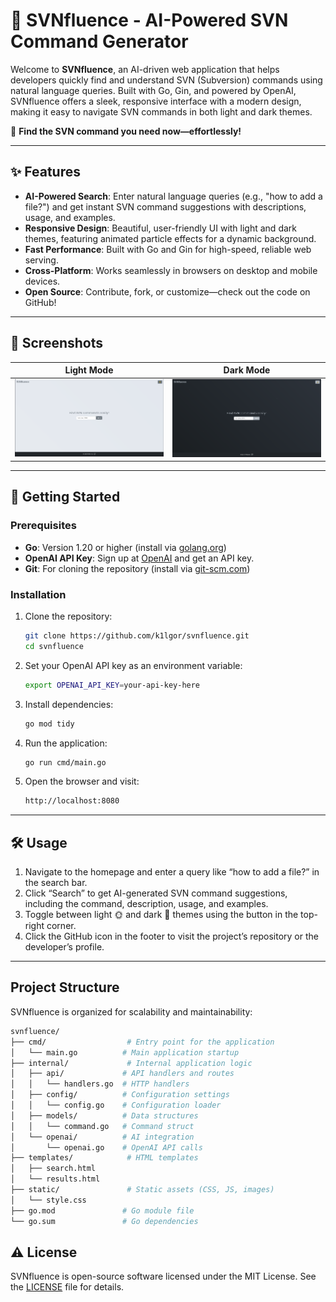# 🚀 SVNfluence - AI-Powered SVN Command Generator

Welcome to **SVNfluence**, an AI-driven web application that helps developers quickly find and understand SVN (Subversion) commands using natural language queries. Built with Go, Gin, and powered by OpenAI, SVNfluence offers a sleek, responsive interface with a modern design, making it easy to navigate SVN commands in both light and dark themes.

🌟 **Find the SVN command you need now—effortlessly!**

---

## ✨ Features

- **AI-Powered Search**: Enter natural language queries (e.g., "how to add a file?") and get instant SVN command suggestions with descriptions, usage, and examples.
- **Responsive Design**: Beautiful, user-friendly UI with light and dark themes, featuring animated particle effects for a dynamic background.
- **Fast Performance**: Built with Go and Gin for high-speed, reliable web serving.
- **Cross-Platform**: Works seamlessly in browsers on desktop and mobile devices.
- **Open Source**: Contribute, fork, or customize—check out the code on GitHub!

---

## 📸 Screenshots

| Light Mode                                     | Dark Mode                                     |
|------------------------------------------------|-----------------------------------------------|
| ![Light Mode](./static/screenshots/light-mode.png) | ![Dark Mode](./static/screenshots/dark-mode.png) |

---

## 🚀 Getting Started

### Prerequisites

- **Go**: Version 1.20 or higher (install via [golang.org](https://golang.org/dl/))
- **OpenAI API Key**: Sign up at [OpenAI](https://platform.openai.com/signup) and get an API key.
- **Git**: For cloning the repository (install via [git-scm.com](https://git-scm.com/downloads))

### Installation

1. Clone the repository:

    ```bash
    git clone https://github.com/k1lgor/svnfluence.git
    cd svnfluence
    ```

2. Set your OpenAI API key as an environment variable:

    ```bash
    export OPENAI_API_KEY=your-api-key-here
    ```

3. Install dependencies:

    ```bash
    go mod tidy
    ```

4. Run the application:

    ```bash
    go run cmd/main.go
    ```

5. Open the browser and visit:

    ```bash
    http://localhost:8080
    ```

---

## 🛠 Usage

1. Navigate to the homepage and enter a query like “how to add a file?” in the search bar.
2. Click “Search” to get AI-generated SVN command suggestions, including the command, description, usage, and examples.
3. Toggle between light 🌞 and dark 🌙 themes using the button in the top-right corner.
4. Click the GitHub icon in the footer to visit the project’s repository or the developer’s profile.

---

## Project Structure

SVNfluence is organized for scalability and maintainability:

```bash
svnfluence/
├── cmd/                  # Entry point for the application
│   └── main.go          # Main application startup
├── internal/             # Internal application logic
│   ├── api/             # API handlers and routes
│   │   └── handlers.go  # HTTP handlers
│   ├── config/          # Configuration settings
│   │   └── config.go    # Configuration loader
│   ├── models/          # Data structures
│   │   └── command.go   # Command struct
│   └── openai/          # AI integration
│       └── openai.go    # OpenAI API calls
├── templates/            # HTML templates
│   ├── search.html
│   └── results.html
├── static/               # Static assets (CSS, JS, images)
│   └── style.css
├── go.mod               # Go module file
└── go.sum               # Go dependencies
```

## ⚠️ License

SVNfluence is open-source software licensed under the MIT License. See the [LICENSE](LICENSE) file for details.
